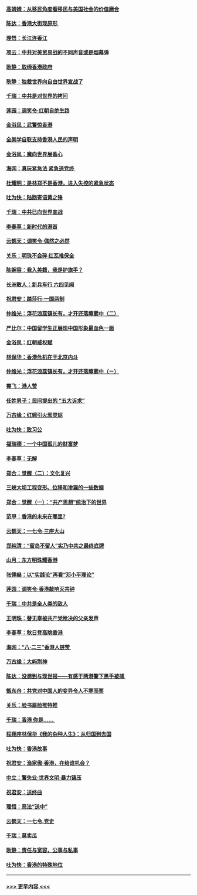 #### [高婧婧：从移民角度看移民与美国社会的价值磨合](../pages/nsc993/n11495757.md?t=09032011) 
#### [陈达：香港大街现原形 ](../pages/nsc993/n11495441.md?t=09032011) 
#### [理悟：长江连香江](../pages/nsc993/n11495377.md?t=09032011) 
#### [项云：中共对美贸易战的不同声音或是烟幕弹](../pages/nsc993/n11494929.md?t=09032011) 
#### [耿静：取缔香港政府](../pages/nsc993/n11494218.md?t=09032011) 
#### [耿静：独裁世界向自由世界宣战了](../pages/nsc993/n11494190.md?t=09032011) 
#### [千瑞：中共是对世界的拷问](../pages/nsc993/n11493021.md?t=09032011) 
#### [莲园：调笑令‧红朝自绝生路](../pages/nsc993/n11493011.md?t=09032011) 
#### [金浴凤：武警惊香港](../pages/nsc993/n11492994.md?t=09032011) 
#### [全美学自联支持香港人民的声明](../pages/nsc993/n11492630.md?t=09032011) 
#### [金浴凤：魔向世界展畜心](../pages/nsc993/n11492599.md?t=09032011) 
#### [海网：真玩紧急法 紧急送党终 ](../pages/nsc993/n11492535.md?t=09032011) 
#### [杜耀明：是林郑不是香港，进入失控的紧急状态](../pages/nsc993/n11491420.md?t=09032011) 
#### [吐为快：陆胞寄语黄之锋](../pages/nsc993/n11491117.md?t=09032011) 
#### [千瑞：中共已向世界宣战](../pages/nsc993/n11490123.md?t=09032011) 
#### [李春草：新时代的港首](../pages/nsc993/n11489864.md?t=09032011) 
#### [云鹤天：调笑令·偶然之必然](../pages/nsc993/n11489701.md?t=09032011) 
#### [关乐：明珠不会碎 红瓦难保全](../pages/nsc993/n11489647.md?t=09032011) 
#### [陈婉容：我入美籍，我是护旗手？](../pages/nsc993/n11487908.md?t=09032011) 
#### [长洲散人：新兵车行 六四见闻](../pages/nsc993/n11487729.md?t=09032011) 
#### [祝君安：踏莎行‧一国两制](../pages/nsc993/n11487699.md?t=09032011) 
#### [仲维光：浮花浪蕊镇长有，才开还落瘴雾中（二）](../pages/nsc993/n11483286.md?t=09032011) 
#### [严比尔：中国留学生正展现中国形象最血色一面](../pages/nsc993/n11485145.md?t=09032011) 
#### [金浴凤：红朝威权赋](../pages/nsc993/n11485191.md?t=09032011) 
#### [林保华：香港危机在于北京内斗](../pages/nsc993/n11484593.md?t=09032011) 
#### [仲维光：浮花浪蕊镇长有，才开还落瘴雾中（ㄧ）](../pages/nsc993/n11483259.md?t=09032011) 
#### [霄飞：港人赞](../pages/nsc993/n11482957.md?t=09032011) 
#### [任姓男子：民间提出的 “五大诉求”](../pages/nsc993/n11482897.md?t=09032011) 
#### [万古缘：红蛾引火邪灵烬](../pages/nsc993/n11482886.md?t=09032011) 
#### [吐为快：致习公](../pages/nsc993/n11482867.md?t=09032011) 
#### [福瑞德：一个中国孤儿的财富梦](../pages/nsc993/n11482817.md?t=09032011) 
#### [李春草：无解](../pages/nsc993/n11482791.md?t=09032011) 
#### [郑合：觉醒（二）：文化复兴](../pages/nsc993/n11478025.md?t=09032011) 
#### [三峡大坝工程变形、位移和渗漏的一些数据](../pages/nsc993/n11478232.md?t=09032011) 
#### [郑合：觉醒（一）：“共产思想”统治下的世界](../pages/nsc993/n11477663.md?t=09032011) 
#### [范甲：香港的未来在哪里?](../pages/nsc993/n11477249.md?t=09032011) 
#### [云鹤天：一七令·三座大山](../pages/nsc993/n11477192.md?t=09032011) 
#### [郑纯清：“留岛不留人”实乃中共之最终底牌](../pages/nsc993/n11476160.md?t=09032011) 
#### [山月：东方明珠耀香港](../pages/nsc993/n11476077.md?t=09032011) 
#### [张翎燊：以“实践论”再看“邓小平理论”](../pages/nsc993/n11475733.md?t=09032011) 
#### [莲园：调笑令‧香港敲响灭共钟](../pages/nsc993/n11475723.md?t=09032011) 
#### [千瑞：中共是全人类的敌人](../pages/nsc993/n11475329.md?t=09032011) 
#### [王明珠：替无辜被共产党枪决的父亲发声](../pages/nsc993/n11474570.md?t=09032011) 
#### [李春草：秋日登高眺香港 ](../pages/nsc993/n11474491.md?t=09032011) 
#### [海网：“八·二三”香港人链赞 ](../pages/nsc993/n11474538.md?t=09032011) 
#### [万古缘：大屿荆神](../pages/nsc993/n11474401.md?t=09032011) 
#### [陈达：没想到与现世报——有感于两港警下黑手被捕 ](../pages/nsc993/n11472557.md?t=09032011) 
#### [甑东舟：共党对中国人的变异令人不寒而栗](../pages/nsc993/n11472496.md?t=09032011) 
#### [关乐：脸书扇脸推特推](../pages/nsc993/n11472488.md?t=09032011) 
#### [千瑞：香港  你是…… ](../pages/nsc993/n11472459.md?t=09032011) 
#### [程翔序林保华《我的杂种人生》：从归国到去国](../pages/nsc993/n11472369.md?t=09032011) 
#### [吐为快：香港故事](../pages/nsc993/n11471931.md?t=09032011) 
#### [祝君安：渔家傲‧香港，在给谁机会？](../pages/nsc993/n11469718.md?t=09032011) 
#### [中立：警失业‧世界文明‧暴力镇压](../pages/nsc993/n11467566.md?t=09032011) 
#### [祝君安：送终曲](../pages/nsc993/n11467546.md?t=09032011) 
#### [理悟：恶法“送中”](../pages/nsc993/n11467290.md?t=09032011) 
#### [云鹤天：一七令.党史](../pages/nsc993/n11464122.md?t=09032011) 
#### [千瑞：莫卖瓜](../pages/nsc993/n11463014.md?t=09032011) 
#### [耿静：责任与宽容，公事与私事](../pages/nsc993/n11462810.md?t=09032011) 
#### [吐为快：香港的特殊地位](../pages/nsc993/n11462562.md?t=09032011) 

----
#### [ >>> 更早内容 <<< ](../indexes/nsc993-earlier.md)
